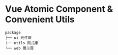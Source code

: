 # Vue Atomic Component & Convenient Utils 

```shell
package
├── ui 元件庫
├── utils 函式庫
└── web 展示頁
```